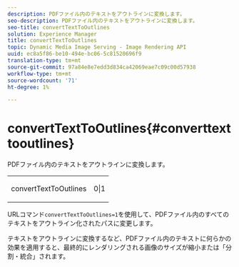 ```yaml
---
description: PDFファイル内のテキストをアウトラインに変換します。
seo-description: PDFファイル内のテキストをアウトラインに変換します。
seo-title: convertTextToOutlines
solution: Experience Manager
title: convertTextToOutlines
topic: Dynamic Media Image Serving - Image Rendering API
uuid: ec8a5f86-be10-494e-bc06-5c81520696f9
translation-type: tm+mt
source-git-commit: 97a84e8e7edd3d834ca42069eae7c09c00d57938
workflow-type: tm+mt
source-wordcount: '71'
ht-degree: 1%

---
```



# convertTextToOutlines{#converttexttooutlines}

PDFファイル内のテキストをアウトラインに変換します。

<table id="simpletable_FDE0D8786BC747AF87A336452500E695"> 
 <tr class="strow"> 
  <td class="stentry"> <p><span class="codeph"> convertTextToOutlines</span> </p> </td> 
  <td class="stentry"> <p>0|1 </p></td> 
 </tr> 
</table>

URLコマンド`convertTextToOutlines=1`を使用して、PDFファイル内のすべてのテキストをアウトライン化されたパスに変更します。

テキストをアウトラインに変換するなど、PDFファイル内のテキストに何らかの効果を適用すると、最終的にレンダリングされる画像のサイズが縮小または「分割・統合」されます。
